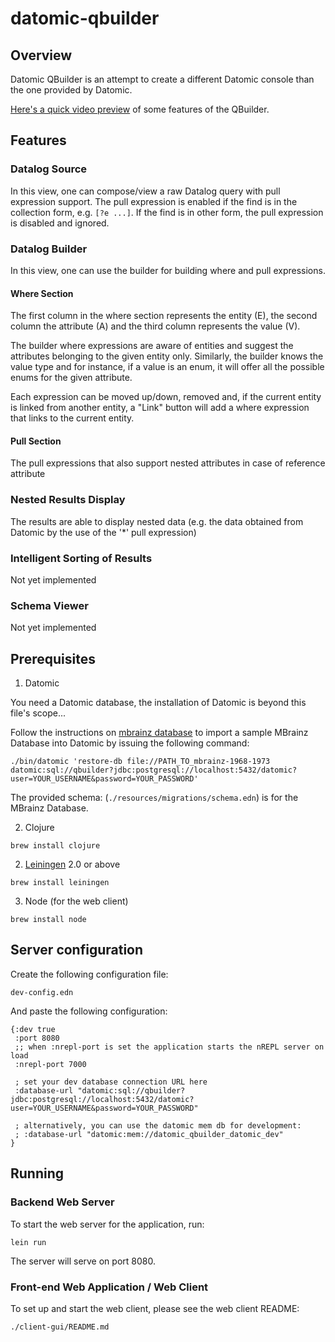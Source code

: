 # datomic-qbuilder

## Overview

Datomic QBuilder is an attempt to create a different Datomic console than the one provided by Datomic.

[Here's a quick video preview](media/DatomicQBuilderPreview.mp4) of some features of the QBuilder.

## Features
### Datalog Source
In this view, one can compose/view a raw Datalog query with pull expression support.
The pull expression is enabled if the find is in the collection form, e.g. 
`[?e ...]`. If the find is in other form, the pull expression is disabled and ignored. 

### Datalog Builder
In this view, one can use the builder for building where and pull expressions.

#### Where Section
The first column in the where section represents the entity (E), the second column the 
attribute (A) and the third column represents the value (V). 

The builder where expressions are aware of entities and suggest the attributes belonging
to the given entity only. Similarly, the builder knows the value type and for instance, 
if a value is an enum, it will offer all the possible enums for the given attribute.

Each expression can be moved up/down, removed and, if the current entity is linked from 
another entity, a "Link" button will add a where expression that links to the current
entity.

#### Pull Section
The pull expressions that also support nested attributes in case of reference attribute

### Nested Results Display
The results are able to display nested data (e.g. the data obtained from Datomic by the use
of the '*' pull expression)

### Intelligent Sorting of Results
Not yet implemented

### Schema Viewer
Not yet implemented


## Prerequisites

1. Datomic

You need a Datomic database, the installation of Datomic is beyond this file's scope...

Follow the instructions on [mbrainz database](https://github.com/Datomic/mbrainz-sample)
to import a sample MBrainz Database into Datomic by issuing the following command:

`./bin/datomic 'restore-db file://PATH_TO_mbrainz-1968-1973 datomic:sql://qbuilder?jdbc:postgresql://localhost:5432/datomic?user=YOUR_USERNAME&password=YOUR_PASSWORD'`

The provided schema:
(`./resources/migrations/schema.edn`)
is for the MBrainz Database.

2. Clojure

`brew install clojure`

2. [Leiningen][1] 2.0 or above

`brew install leiningen`

[1]: https://github.com/technomancy/leiningen

3. Node (for the web client)

`brew install node`

## Server configuration

Create the following configuration file:

`dev-config.edn`

And paste the following configuration:

```
{:dev true
 :port 8080
 ;; when :nrepl-port is set the application starts the nREPL server on load
 :nrepl-port 7000

 ; set your dev database connection URL here
 :database-url "datomic:sql://qbuilder?jdbc:postgresql://localhost:5432/datomic?user=YOUR_USERNAME&password=YOUR_PASSWORD"

 ; alternatively, you can use the datomic mem db for development:
 ; :database-url "datomic:mem://datomic_qbuilder_datomic_dev"
}
```

## Running

### Backend Web Server

To start the web server for the application, run:

`lein run`

The server will serve on port 8080.

### Front-end Web Application / Web Client

To set up and start the web client, please see the web client README:

`./client-gui/README.md`

